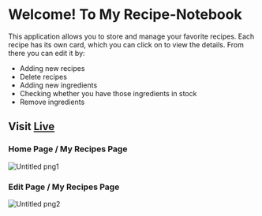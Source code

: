 # Welcome! To My Recipe-Notebook

This application allows you to store and manage your favorite recipes. Each recipe has its own card, which you can click on to view the details. From there you can edit it by:
- Adding new recipes
- Delete recipes
- Adding new ingredients
- Checking whether you have those ingredients in stock
- Remove ingredients

## Visit [Live](https://trousers.surge.sh/)

### Home Page / My Recipes Page

![Untitled png1](https://user-images.githubusercontent.com/92885872/153822544-7c436185-90c8-4031-a529-be70740aec3b.png)


### Edit Page / My Recipes Page

![Untitled png2](https://user-images.githubusercontent.com/92885872/153822692-80c18805-63bb-46db-ab25-bc37d9f5a833.png)

